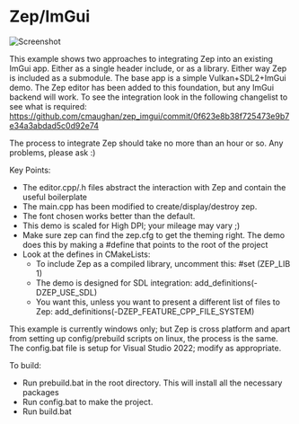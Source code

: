 # Zep/ImGui

![Screenshot](https://github.com/cmaughan/zep_imgui/tree/main/screenshots/screenshot.png)

This example shows two approaches to integrating Zep into an existing ImGui app.  Either as a single header include, or as a library.  Either way Zep is included as a submodule.
The base app is a simple Vulkan+SDL2+ImGui demo.  The Zep editor has been added to this foundation, but any ImGui backend will work.
To see the integration look in the following changelist to see what is required:
https://github.com/cmaughan/zep_imgui/commit/0f623e8b38f725473e9b7e34a3abdad5c0d92e74

The process to integrate Zep should take no more than an hour or so.  Any problems, please ask :)

Key Points:
- The editor.cpp/.h files abstract the interaction with Zep and contain the useful boilerplate
- The main.cpp has been modified to create/display/destroy zep.
- The font chosen works better than the default.
- This demo is scaled for High DPI; your mileage may vary ;)
- Make sure zep can find the zep.cfg to get the theming right.  The demo does this by making a #define that points to the root of the project
- Look at the defines in CMakeLists: 
    - To include Zep as a compiled library, uncomment this:
        #set (ZEP_LIB 1) 
    - The demo is designed for SDL integration:
        add_definitions(-DZEP_USE_SDL)
    - You want this, unless you want to present a different list of files to Zep:
        add_definitions(-DZEP_FEATURE_CPP_FILE_SYSTEM)

This example is currently windows only; but Zep is cross platform and apart from setting up config/prebuild scripts on linux, the process is the same.
The config.bat file is setup for Visual Studio 2022; modify as appropriate.

To build:
- Run prebuild.bat in the root directory.  This will install all the necessary packages
- Run config.bat to make the project.
- Run build.bat


